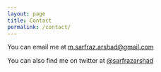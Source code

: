 ```yaml
---
layout: page
title: Contact
permalink: /contact/
---
```



You can email me at m.sarfraz.arshad@gmail.com

You can also find me on twitter at
[@sarfrazarshad][sarfraz-twitter]



[sarfraz-twitter]: https://twitter.com/sarfrazarshad
